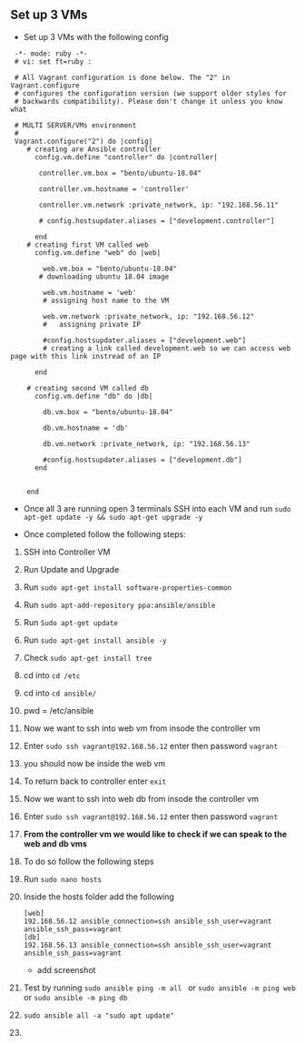## Set up 3 VMs 

- Set up 3 VMs with the following config 

```
 -*- mode: ruby -*-
 # vi: set ft=ruby :
 
 # All Vagrant configuration is done below. The "2" in Vagrant.configure
 # configures the configuration version (we support older styles for
 # backwards compatibility). Please don't change it unless you know what
 
 # MULTI SERVER/VMs environment 
 #
 Vagrant.configure("2") do |config|
    # creating are Ansible controller
      config.vm.define "controller" do |controller|
        
       controller.vm.box = "bento/ubuntu-18.04"
       
       controller.vm.hostname = 'controller'
       
       controller.vm.network :private_network, ip: "192.168.56.11"
       
       # config.hostsupdater.aliases = ["development.controller"] 
       
      end 
    # creating first VM called web  
      config.vm.define "web" do |web|
        
        web.vm.box = "bento/ubuntu-18.04"
       # downloading ubuntu 18.04 image
    
        web.vm.hostname = 'web'
        # assigning host name to the VM
        
        web.vm.network :private_network, ip: "192.168.56.12"
        #   assigning private IP
        
        #config.hostsupdater.aliases = ["development.web"]
        # creating a link called development.web so we can access web page with this link instread of an IP   
            
      end
      
    # creating second VM called db
      config.vm.define "db" do |db|
        
        db.vm.box = "bento/ubuntu-18.04"
        
        db.vm.hostname = 'db'
        
        db.vm.network :private_network, ip: "192.168.56.13"
        
        #config.hostsupdater.aliases = ["development.db"]     
      end
    
    
    end
```

- Once all 3 are running open 3 terminals SSH into each VM and run `sudo apt-get update -y && sudo apt-get upgrade -y`

- Once completed follow the following steps:
  
1. SSH into Controller VM
2. Run Update and Upgrade
3. Run `sudo apt-get install software-properties-common`
4. Run `sudo apt-add-repository ppa:ansible/ansible`
5. Run `Sudo apt-get update`
6. Run `sudo apt-get install ansible -y`
7. Check `sudo apt-get install tree `
8. cd into `cd /etc`
9.  cd into `cd ansible/`
10. pwd = /etc/ansible
11. Now we want to ssh into web vm from insode the controller vm
12. Enter `sudo ssh vagrant@192.168.56.12` enter then password `vagrant`
13. you should now be inside the web vm 
14. To return back to controller enter `exit`
15. Now we want to ssh into web db from insode the controller vm
16. Enter `sudo ssh vagrant@192.168.56.12` enter then password `vagrant`
17. **From the controller vm we would like to check if we can speak to the web and db vms**
18. To do so follow the following steps 
19. Run `sudo nano hosts`
    
20. Inside the hosts folder add the following 
     ``` 
    [web]
    192.168.56.12 ansible_connection=ssh ansible_ssh_user=vagrant ansible_ssh_pass=vagrant
    [db]
    192.168.56.13 ansible_connection=ssh ansible_ssh_user=vagrant ansible_ssh_pass=vagrant
    ```
    - add screenshot
21. Test by running `sudo ansible ping -m all ` or `sudo ansible -m ping web` or `sudo ansible -m ping db`
22. `sudo ansible all -a "sudo apt update"`
23. 